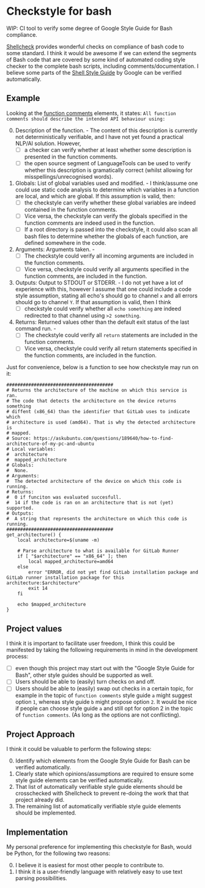 # Checkstyle for bash
WIP: CI tool to verify some degree of Google Style Guide for Bash compliance.

[Shellcheck](https://github.com/koalaman/shellcheck) provides wonderful checks on compliance of bash code to some standard. I think it would be awesome if we can extend the segments of Bash code that are covered by some kind of automated coding style checker to the complete bash scripts, including comments/documentation. I believe some parts of the [Shell Style Guide](https://google.github.io/styleguide/shellguide.html) by Google can be verified automatically.

## Example
Looking at the [function comments](https://google.github.io/styleguide/shellguide.html) elements, it states: `All function comments should describe the intended API behaviour using:`

0. Description of the function. - The content of this description is currently not deterministically verifiable, and I have not yet found a practical NLP/AI solution. However, 
    - [ ] a checker can verify whether at least whether some description is presented in the function comments. 
    - [ ] the open source segment of LanguageTools can be used to verify whether this description is gramatically correct (whilst allowing for misspellings/unrecognised words).  
2. Globals: List of global variables used and modified. - I think/assume one could use static code analysis to determine which variables in a function are local, and which are global. If this assumption is valid, then: 
    - [ ] the checkstyle can verify whether these global variables are indeed contained in the function comments. 
    - [ ] Vice versa, the checkstyle can verify the globals specified in the function comments are indeed used in the function. 
    - [ ] If a root directory is passed into the checkstyle, it could also scan all bash files to determine whether the globals of each function, are defined somewhere in the code.
3. Arguments: Arguments taken. - 
    - [ ] The checkstyle could verify all incoming arguments are included in the function comments. 
    - [ ] Vice versa, checkstyle could verify all arguments specified in the function comments, are included in the function.
4. Outputs: Output to STDOUT or STDERR. - I do not yet have a lot of experience with this, however I assume that one could include a code style assumption, stating all echo's should go to channel `x` and all errors should go to channel `Y`. If that assumption is valid, then  I think 
    - [ ] checkstyle could verify whether all `echo something` are indeed redirected to that channel using `>2 something`.
5. Returns: Returned values other than the default exit status of the last command run. - 
    - [ ] The checkstyle could verify all `return` statements are included in the function comments. 
    - [ ] Vice versa, checkstyle could verify all return statements specified in the function comments, are included in the function.

Just for convenience, below is a function to see how checkstyle may run on it:
```
#######################################
# Returns the architecture of the machine on which this service is ran.
# The code that detects the architecture on the device returns something
# diffent (x86_64) than the identifier that GitLab uses to indicate which 
# architecture is used (amd64). That is why the detected architecture is 
# mapped.
# Source: https://askubuntu.com/questions/189640/how-to-find-architecture-of-my-pc-and-ubuntu
# Local variables:
#  architecture
#  mapped_architecture
# Globals:
#  None.
# Arguments:
#  The detected architecture of the device on which this code is running.
# Returns:
#  0 if funciton was evaluated succesfull.
#  14 if the code is ran on an architecture that is not (yet) supported.
# Outputs:
#  A string that represents the architecture on which this code is running.  
#######################################
get_architecture() {
	local architecture=$(uname -m)
	
	# Parse architecture to what is available for GitLab Runner
	if [ "$architecture" == "x86_64" ]; then
		local mapped_architecture=amd64
	else
		error "ERROR, did not yet find GitLab installation package and GitLab runner installation package for this architecture:$architecture"
		exit 14
	fi
	
	echo $mapped_architecture
}
```

## Project values
I think it is important to facilitate user freedom, I think this could be manifested by taking the following requirements in mind in the development process:
 - [ ] even though this project may start out with the "Google Style Guide for Bash", other style guides should be supported as well. 
 - [ ] Users should be able to (easily) turn checks on and off.
 - [ ] Users should be able to (easily) swap out checks in a certain topic, for example in the topic of `function comments` style guide `a` might suggest option `1`, whereas style guide `b` might propose option `2`. It would be nice if people can choose style guide `a` and still opt for option 2 in the topic of `function comments`. (As long as the options are not conflicting).

## Project Approach
I think it could be valuable to perform the following steps:

0. Identify which elements from the Google Style Guide for Bash can be verified automatically.
1. Clearly state which opinions/assumptions are required to ensure some style guide elements can be verified automatically.
2. That list of automatically verifiable style guide elements should be crosschecked with Shellcheck to prevent re-doing the work that that project already did. 
3. The remaining list of automatically verifiable style guide elements should be implemented. 

## Implementation
My personal preference for implementing this checkstyle for Bash, would be Python, for the following two reasons:

0. I believe it is easiest for most other people to contribute to.
1. I think it is a user-friendly language with relatively easy to use text parsing possibilities.
